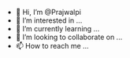 - 👋 Hi, I’m @Prajwalpi
- 👀 I’m interested in ...
- 🌱 I’m currently learning ...
- 💞️ I’m looking to collaborate on ...
- 📫 How to reach me ...

<!---
Prajwalpi/Prajwalpi is a ✨ special ✨ repository because its `README.md` (this file) appears on your GitHub profile.
You can click the Preview link to take a look at your changes.
--->
